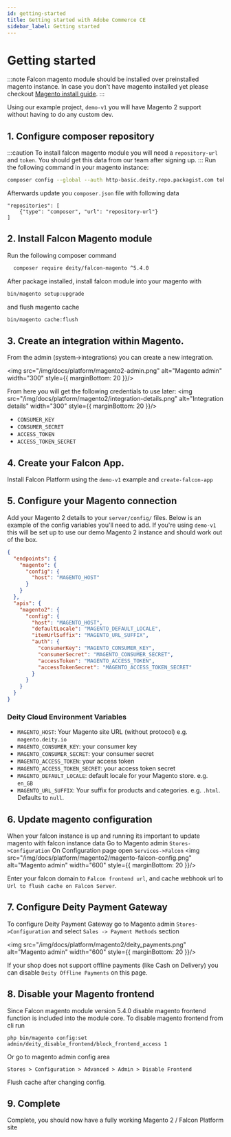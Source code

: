 ```yaml
---
id: getting-started
title: Getting started with Adobe Commerce CE
sidebar_label: Getting started
---
```


# Getting started

:::note
Falcon magento module should be installed over preinstalled magento instance. In case you don't have magento installed yet
please checkout <a href="https://devdocs.magento.com/guides/v2.4/install-gde/install/cli/install-cli-install.html">Magento install guide</a>.
:::

Using our example project, `demo-v1` you will have Magento 2 support without having to do any custom dev.

## 1. Configure composer repository

:::caution
To install falcon magento module you will need a `repository-url` and `token`. You should get this data from our team after signing up.
:::
Run the following command in your magento instance:

```bash
composer config --global --auth http-basic.deity.repo.packagist.com token `token`
```

Afterwards update you `composer.json` file with following data

```
"repositories": [
    {"type": "composer", "url": "repository-url"}
]
```

## 2. Install Falcon Magento module

Run the following composer command

```bash
  composer require deity/falcon-magento ^5.4.0
```

After package installed, install falcon module into your magento with

```bash
bin/magento setup:upgrade
```

and flush magento cache

```bash
bin/magento cache:flush
```

## 3. Create an integration within Magento.

From the admin (system->integrations) you can create a new integration.

<img src="/img/docs/platform/magento2-admin.png" alt="Magento admin" width="300" style={{ marginBottom: 20 }}/>

From here you will get the following credentials to use later:
<img src="/img/docs/platform/magento2/integration-details.png" alt="Integration details" width="300" style={{ marginBottom: 20 }}/>

- `CONSUMER_KEY`
- `CONSUMER_SECRET`
- `ACCESS_TOKEN`
- `ACCESS_TOKEN_SECRET`

## 4. Create your Falcon App.

Install Falcon Platform using the `demo-v1` example and `create-falcon-app`

## 5. Configure your Magento connection

Add your Magento 2 details to your `server/config/` files. Below is an example of the config variables you'll need to add.
If you're using `demo-v1` this will be set up to use our demo Magento 2 instance and should work out of the box.

```json
{
  "endpoints": {
    "magento": {
      "config": {
        "host": "MAGENTO_HOST"
      }
    }
  },
  "apis": {
    "magento2": {
      "config": {
        "host": "MAGENTO_HOST",
        "defaultLocale": "MAGENTO_DEFAULT_LOCALE",
        "itemUrlSuffix": "MAGENTO_URL_SUFFIX",
        "auth": {
          "consumerKey": "MAGENTO_CONSUMER_KEY",
          "consumerSecret": "MAGENTO_CONSUMER_SECRET",
          "accessToken": "MAGENTO_ACCESS_TOKEN",
          "accessTokenSecret": "MAGENTO_ACCESS_TOKEN_SECRET"
        }
      }
    }
  }
}
```

### Deity Cloud Environment Variables

- `MAGENTO_HOST`: Your Magento site URL (without protocol) e.g. `magento.deity.io`
- `MAGENTO_CONSUMER_KEY`: your consumer key
- `MAGENTO_CONSUMER_SECRET`: your consumer secret
- `MAGENTO_ACCESS_TOKEN`: your access token
- `MAGENTO_ACCESS_TOKEN_SECRET`: your access token secret
- `MAGENTO_DEFAULT_LOCALE`: default locale for your Magento store. e.g. `en_GB`
- `MAGENTO_URL_SUFFIX`: Your suffix for products and categories. e.g. `.html`. Defaults to `null`.

## 6. Update magento configuration

When your falcon instance is up and running its important to update magento with falcon instance data
Go to Magento admin `Stores->Configuration`
On Configuration page open `Services->Falcon`
<img src="/img/docs/platform/magento2/magento-falcon-config.png" alt="Magento admin" width="600" style={{ marginBottom: 20 }}/>

Enter your falcon domain to `Falcon frontend url`, and cache webhook url to `Url to flush cache on Falcon Server`.

## 7. Configure Deity Payment Gateway

To configure Deity Payment Gateway go to Magento admin `Stores->Configuration` and select `Sales -> Payment Methods` section

<img src="/img/docs/platform/magento2/deity_payments.png" alt="Magento admin" width="600" style={{ marginBottom: 20 }}/>

If your shop does not support offline payments (like Cash on Delivery) you can disable `Deity Offline Payments` on this page.

## 8. Disable your Magento frontend

Since Falcon magento module version 5.4.0 disable magento frontend function is included into the module core.
To disable magento frontend from cli run

```
php bin/magento config:set admin/deity_disable_frontend/block_frontend_access 1
```

Or go to magento admin config area

```
Stores > Configuration > Advanced > Admin > Disable Frontend
```

Flush cache after changing config.

## 9. Complete

Complete, you should now have a fully working Magento 2 / Falcon Platform site
